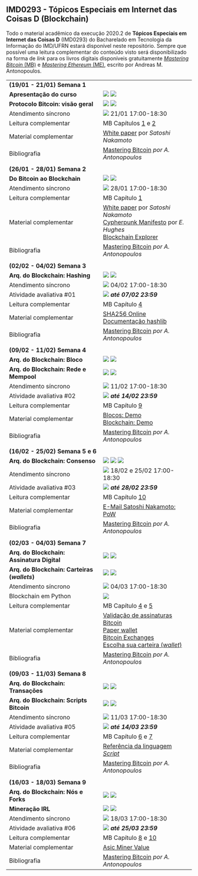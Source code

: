 ## IMD0293 - Tópicos Especiais em Internet das Coisas D (Blockchain)

Todo o material acadêmico da execução 2020.2 de **Tópicos Especiais em Internet das Coisas D** (IMD0293) do Bacharelado em Tecnologia da Informação do IMD/UFRN estará disponível neste repositório. Sempre que possível uma leitura complementar do conteúdo visto será disponibilizado na forma de *link* para os livros digitais disponíveis gratuitamente [*Mastering Bitcoin* (MB)](https://github.com/bitcoinbook/bitcoinbook) e [*Mastering Ethereum* (ME)](https://github.com/ethereumbook/ethereumbook), escrito por Andreas M. Antonopoulos.



<table style="width:100%">
  <tr>
    <td colspan="2"><strong>(19/01 - 21/01) Semana 1</strong></td>
  </tr>
  <tr>
    <td><strong>Apresentação do curso</strong></td>
    <td><a target="_blank" href="https://github.com/danilocurvelo/IMD0293/raw/main/slides/00-presentation.pdf"><img src="https://img.shields.io/badge/-Slides-008ED2?style=flat-square&logo=adobe-acrobat-reader"></a> <a target="_blank" href="https://youtu.be/y2wd64hxtVg"><img src="https://img.shields.io/badge/-Videoaula-ff0000?style=flat-square&logo=youtube"></a></td>
  </tr>
    <tr>
    <td><strong>Protocolo Bitcoin: visão geral</strong></td>
    <td><a target="_blank" href="https://github.com/danilocurvelo/IMD0293/raw/main/slides/01-bitcoin-overview.pdf"><img src="https://img.shields.io/badge/-Slides-008ED2?style=flat-square&logo=adobe-acrobat-reader"></a> <a target="_blank" href="https://youtu.be/uNr2Q2Xsar8"><img src="https://img.shields.io/badge/-Videoaula-ff0000?style=flat-square&logo=youtube"></a></td>
  </tr>
  <tr>
  <td>Atendimento síncrono</td>
   <td><a target="_blank" href="https://discord.gg/SPCT7SCpxH"><img src="https://img.shields.io/badge/-Discord-3C3C3D?style=flat-square&logo=discord"></a> 21/01 17:00-18:30</td>
  </tr>
  <tr>
    <td>Leitura complementar</td>
    <td>MB Capítulos <a target="_blank" href="https://github.com/bitcoinbook/bitcoinbook/blob/develop/ch01.asciidoc">1</a> e <a target="_blank" href="https://github.com/bitcoinbook/bitcoinbook/blob/develop/ch02.asciidoc">2</a></td>
  </tr>
  <tr>
    <td>Material complementar</td>
    <td><a target="_blank" href="https://bitcoin.org/bitcoin.pdf">White paper</a> por <em>Satoshi Nakamoto</em></td>
  </tr>
  <tr>
    <td>Bibliografia</td>
    <td><a target="_blank" href="https://github.com/bitcoinbook/bitcoinbook">Mastering Bitcoin</a> <em>por A. Antonopoulos</em></td>
  </tr>
  
<tr><td colspan="2"></td></tr>
    
  <tr>
    <td colspan="2"><strong>(26/01 - 28/01) Semana 2</strong></td>
    </tr>
    <tr>
    <td><strong>Do Bitcoin ao Blockchain</strong></td>
    <td><a target="_blank" href="https://github.com/danilocurvelo/IMD0293/raw/main/slides/02-blockchain-history.pdf"><img src="https://img.shields.io/badge/-Slides-008ED2?style=flat-square&logo=adobe-acrobat-reader"></a> <a target="_blank" href="https://www.youtube.com/watch?v=tmjRa4D9qh8"><img src="https://img.shields.io/badge/-Videoaula-ff0000?style=flat-square&logo=youtube"></a></td>
  </tr>
  <tr>
  <td>Atendimento síncrono</td>
   <td><a target="_blank" href="https://discord.gg/SPCT7SCpxH"><img src="https://img.shields.io/badge/-Discord-3C3C3D?style=flat-square&logo=discord"></a> 28/01 17:00-18:30</td>
  </tr>
  <tr>
    <td>Leitura complementar</td>
    <td>MB Capítulo <a target="_blank" href="https://github.com/bitcoinbook/bitcoinbook/blob/develop/ch01.asciidoc">1</a></td>
  </tr>
  <tr>
    <td>Material complementar</td>
    <td><a target="_blank" href="https://bitcoin.org/bitcoin.pdf">White paper</a> por <em>Satoshi Nakamoto</em><br><a target="_blank" href="http://www.activism.net/cypherpunk/manifesto.html">Cypherpunk Manifesto</a> por <em>E. Hughes</em><br><a target="_blank" href="https://www.blockchain.com/explorer">Blockchain Explorer</a></td>
 
  </tr>
  <tr>
    <td>Bibliografia</td>
    <td><a target="_blank" href="https://github.com/bitcoinbook/bitcoinbook">Mastering Bitcoin</a> <em>por A. Antonopoulos</em></td>
  </tr>
  
  <tr><td colspan="2"></td></tr>
    
  <tr>
    <td colspan="2"><strong>(02/02 - 04/02) Semana 3</strong></td>
    </tr>
    <tr>
    <td><strong>Arq. do Blockchain: Hashing</strong></td>
    <td><a target="_blank" href="https://github.com/danilocurvelo/IMD0293/raw/main/slides/03-blockchain-architecture-hashing.pdf"><img src="https://img.shields.io/badge/-Slides-008ED2?style=flat-square&logo=adobe-acrobat-reader"></a> <a target="_blank" href="https://www.youtube.com/watch?v=ZEXXe-CAUzE"><img src="https://img.shields.io/badge/-Videoaula-ff0000?style=flat-square&logo=youtube"></a></td>
  </tr>
  <tr>
  <td>Atendimento síncrono</td>
   <td><a target="_blank" href="https://discord.gg/SPCT7SCpxH"><img src="https://img.shields.io/badge/-Discord-3C3C3D?style=flat-square&logo=discord"></a> 04/02 17:00-18:30</td>
  </tr>
  <tr>
    <td>Atividade avaliativa #01</td>
    <td><a target="_blank" href="https://classroom.github.com/a/QNH-yHZL"><img src="https://img.shields.io/badge/-GitHub Classroom-181717?style=flat-square&logo=github"></a><em><strong> até 07/02 23:59</strong></em></td>
  </tr>
  <tr>
    <td>Leitura complementar</td>
    <td>MB Capítulo <a target="_blank" href="https://github.com/bitcoinbook/bitcoinbook/blob/develop/ch04.asciidoc">4</a></td>
  </tr>
  <tr>
    <td>Material complementar</td>
    <td><a target="_blank" href="https://andersbrownworth.com/blockchain/hash">SHA256 Online</a><br><a target="_blank" href="https://docs.python.org/3/library/hashlib.html">Documentação hashlib</a></td>
 
  </tr>
  <tr>
    <td>Bibliografia</td>
    <td><a target="_blank" href="https://github.com/bitcoinbook/bitcoinbook">Mastering Bitcoin</a> <em>por A. Antonopoulos</em></td>
  </tr>
  
  
  <tr><td colspan="2"></td></tr>
    
  <tr>
    <td colspan="2"><strong>(09/02 - 11/02) Semana 4</strong></td>
    </tr>
    <tr>
    <td><strong>Arq. do Blockchain: Bloco</strong></td>
    <td><a target="_blank" href="https://github.com/danilocurvelo/IMD0293/raw/main/slides/04-blockchain-architecture-blocks.pdf"><img src="https://img.shields.io/badge/-Slides-008ED2?style=flat-square&logo=adobe-acrobat-reader"></a> <a target="_blank" href="https://www.youtube.com/watch?v=8V373AknJtI"><img src="https://img.shields.io/badge/-Videoaula-ff0000?style=flat-square&logo=youtube"></a></td>
  </tr>
  
  <tr>
    <td><strong>Arq. do Blockchain: Rede e Mempool</strong></td>
    <td><a target="_blank" href="https://github.com/danilocurvelo/IMD0293/raw/main/slides/05-blockchain-architecture-network-mempool.pdf"><img src="https://img.shields.io/badge/-Slides-008ED2?style=flat-square&logo=adobe-acrobat-reader"></a> <a target="_blank" href="https://www.youtube.com/watch?v=mtorla6qlpE"><img src="https://img.shields.io/badge/-Videoaula-ff0000?style=flat-square&logo=youtube"></a></td>
  </tr>
  
  
  <tr>
  <td>Atendimento síncrono</td>
   <td><a target="_blank" href="https://discord.gg/SPCT7SCpxH"><img src="https://img.shields.io/badge/-Discord-3C3C3D?style=flat-square&logo=discord"></a> 11/02 17:00-18:30</td>
  </tr>
  <tr>
    <td>Atividade avaliativa #02</td>
    <td><a target="_blank" href="https://classroom.github.com/a/j0wOpXlA"><img src="https://img.shields.io/badge/-GitHub Classroom-181717?style=flat-square&logo=github"></a><em><strong> até 14/02 23:59</strong></em></td>
  </tr>
  <tr>
    <td>Leitura complementar</td>
    <td>MB Capítulo <a target="_blank" href="https://github.com/bitcoinbook/bitcoinbook/blob/develop/ch09.asciidoc">9</a></td>
  </tr>
  <tr>
    <td>Material complementar</td>
    <td><a target="_blank" href="https://andersbrownworth.com/blockchain/block">Blocos: Demo</a><br><a target="_blank" href="https://andersbrownworth.com/blockchain/blockchain">Blockchain: Demo</a></td>
 
  </tr>
  <tr>
    <td>Bibliografia</td>
    <td><a target="_blank" href="https://github.com/bitcoinbook/bitcoinbook">Mastering Bitcoin</a> <em>por A. Antonopoulos</em></td>
  </tr>
  
  
  
   <tr><td colspan="2"></td></tr>
    
  <tr>
    <td colspan="2"><strong>(16/02 - 25/02) Semana 5 e 6</strong></td>
    </tr>
    <tr>
    <td><strong>Arq. do Blockchain: Consenso</strong></td>
    <td><a target="_blank" href="https://github.com/danilocurvelo/IMD0293/raw/main/slides/06-blockchain-architecture-consensus.pdf"><img src="https://img.shields.io/badge/-Slides-008ED2?style=flat-square&logo=adobe-acrobat-reader"></a> <a target="_blank" href="https://www.youtube.com/watch?v=Ga2AL4VJVdQ"><img src="https://img.shields.io/badge/-Videoaula P1-ff0000?style=flat-square&logo=youtube"></a>  <a target="_blank" href="https://youtu.be/82SSXCJQMNM"><img src="https://img.shields.io/badge/-Videoaula P2-ff0000?style=flat-square&logo=youtube"></a></td>
  </tr>
  
  
  <tr>
  <td>Atendimento síncrono</td>
   <td><a target="_blank" href="https://discord.gg/SPCT7SCpxH"><img src="https://img.shields.io/badge/-Discord-3C3C3D?style=flat-square&logo=discord"></a> 18/02 e 25/02 17:00-18:30</td>
  </tr>
  <tr>
    <td>Atividade avaliativa #03</td>
    <td><a target="_blank" href="https://classroom.github.com/a/fMwH_7wE"><img src="https://img.shields.io/badge/-GitHub Classroom-181717?style=flat-square&logo=github"></a><em><strong> até 28/02 23:59</strong></em></td>
  </tr>
  <tr>
    <td>Leitura complementar</td>
    <td>MB Capítulo <a target="_blank" href="https://github.com/bitcoinbook/bitcoinbook/blob/develop/ch10.asciidoc">10</a></td>
  </tr>
  <tr>
    <td>Material complementar</td>
    <td><a target="_blank" href="https://www.mail-archive.com/cryptography@metzdowd.com/msg09997.html">E-Mail Satoshi Nakamoto: PoW</a></td>
 
  </tr>
  <tr>
    <td>Bibliografia</td>
    <td><a target="_blank" href="https://github.com/bitcoinbook/bitcoinbook">Mastering Bitcoin</a> <em>por A. Antonopoulos</em></td>
  </tr>
  
  
   <tr><td colspan="2"></td></tr>
    
  <tr>
    <td colspan="2"><strong>(02/03 - 04/03) Semana 7</strong></td>
    </tr>
    <tr>
    <td><strong>Arq. do Blockchain: Assinatura Digital</strong></td>
    <td><a target="_blank" href="https://github.com/danilocurvelo/IMD0293/raw/main/slides/07-blockchain-architecture-signatures.pdf"><img src="https://img.shields.io/badge/-Slides-008ED2?style=flat-square&logo=adobe-acrobat-reader"></a> <a target="_blank" href="https://youtu.be/d97p-a_EhLg"><img src="https://img.shields.io/badge/-Videoaula-ff0000?style=flat-square&logo=youtube"></a></td>
  </tr>
  
  <tr>
    <td><strong>Arq. do Blockchain: Carteiras (<em>wallets</em>)</strong></td>
    <td><a target="_blank" href="https://github.com/danilocurvelo/IMD0293/raw/main/slides/08-blockchain-architecture-wallets.pdf"><img src="https://img.shields.io/badge/-Slides-008ED2?style=flat-square&logo=adobe-acrobat-reader"></a> <a target="_blank" href="https://youtu.be/pKz4PtLQcyE"><img src="https://img.shields.io/badge/-Videoaula-ff0000?style=flat-square&logo=youtube"></a></td>
  </tr>
  
  
  <tr>
  <td>Atendimento síncrono</td>
   <td><a target="_blank" href="https://discord.gg/SPCT7SCpxH"><img src="https://img.shields.io/badge/-Discord-3C3C3D?style=flat-square&logo=discord"></a> 04/03 17:00-18:30</td>
  </tr>
  <tr>
    <td>Blockchain em Python</td>
    <td><a target="_blank" href="#"><img src="https://img.shields.io/badge/-Repositório-181717?style=flat-square&logo=github"></a></td>
  </tr>
  <tr>
    <td>Leitura complementar</td>
    <td>MB Capítulo <a target="_blank" href="https://github.com/bitcoinbook/bitcoinbook/blob/develop/ch04.asciidoc">4</a> e <a target="_blank" href="https://github.com/bitcoinbook/bitcoinbook/blob/develop/ch05.asciidoc">5</a></td>
  </tr>
  <tr>
    <td>Material complementar</td>
    <td><a target="_blank" href="https://tools.bitcoin.com/verify-message/">Validação de assinaturas Bitcoin</a><br><a target="_blank" href="https://bitcoinpaperwallet.com/">Paper wallet</a><br><a target="_blank" href="https://bitcoin.org/en/exchanges#south-america">Bitcoin Exchanges</a><br><a target="_blank" href="https://bitcoin.org/pt_BR/escolha-sua-carteira">Escolha sua carteira (<em>wallet</em>)</a></td>


  </tr>
  <tr>
    <td>Bibliografia</td>
    <td><a target="_blank" href="https://github.com/bitcoinbook/bitcoinbook">Mastering Bitcoin</a> <em>por A. Antonopoulos</em></td>
  </tr>
  
  
  
  <tr><td colspan="2"></td></tr>
    
  <tr>
    <td colspan="2"><strong>(09/03 - 11/03) Semana 8</strong></td>
    </tr>
    <tr>
    <td><strong>Arq. do Blockchain: Transações</strong></td>
    <td><a target="_blank" href="https://github.com/danilocurvelo/IMD0293/raw/main/slides/09-blockchain-architecture-transactions.pdf"><img src="https://img.shields.io/badge/-Slides-008ED2?style=flat-square&logo=adobe-acrobat-reader"></a> <a target="_blank" href="https://youtu.be/sXUnIj_-YDw"><img src="https://img.shields.io/badge/-Videoaula-ff0000?style=flat-square&logo=youtube"></a></td>
  </tr>
  
  <tr>
    <td><strong>Arq. do Blockchain: Scripts Bitcoin</strong></td>
    <td><a target="_blank" href="https://github.com/danilocurvelo/IMD0293/raw/main/slides/10-blockchain-architecture-script-bitcoin.pdf"><img src="https://img.shields.io/badge/-Slides-008ED2?style=flat-square&logo=adobe-acrobat-reader"></a> <a target="_blank" href="https://youtu.be/2tmAZagwuXo"><img src="https://img.shields.io/badge/-Videoaula-ff0000?style=flat-square&logo=youtube"></a></td>
  </tr>
  
  
  <tr>
  <td>Atendimento síncrono</td>
   <td><a target="_blank" href="https://discord.gg/SPCT7SCpxH"><img src="https://img.shields.io/badge/-Discord-3C3C3D?style=flat-square&logo=discord"></a> 11/03 17:00-18:30</td>
  </tr>
  <tr>
    <td>Atividade avaliativa #05</td>
    <td><a target="_blank" href="https://classroom.github.com/a/jNMBG-V3"><img src="https://img.shields.io/badge/-GitHub Classroom-181717?style=flat-square&logo=github"></a><em><strong> até 14/03 23:59</strong></em></td>
  </tr>
  <tr>
    <td>Leitura complementar</td>
    <td>MB Capítulo <a target="_blank" href="https://github.com/bitcoinbook/bitcoinbook/blob/develop/ch06.asciidoc">6</a> e <a target="_blank" href="https://github.com/bitcoinbook/bitcoinbook/blob/develop/ch07.asciidoc">7</a></td>
  </tr>
  <tr>
    <td>Material complementar</td>
    <td><a target="_blank" href="https://en.bitcoin.it/wiki/Script">Referência da linguagem <em>Script</em></a></td>
  </tr>
  <tr>
    <td>Bibliografia</td>
    <td><a target="_blank" href="https://github.com/bitcoinbook/bitcoinbook">Mastering Bitcoin</a> <em>por A. Antonopoulos</em></td>
  </tr>
  
  
  
<tr><td colspan="2"></td></tr>
    
  <tr>
    <td colspan="2"><strong>(16/03 - 18/03) Semana 9</strong></td>
    </tr>
    <tr>
    <td><strong>Arq. do Blockchain: Nós e Forks</strong></td>
    <td><a target="_blank" href="https://github.com/danilocurvelo/IMD0293/raw/main/slides/11-blockchain-architecture-nodes-and-forks.pdf"><img src="https://img.shields.io/badge/-Slides-008ED2?style=flat-square&logo=adobe-acrobat-reader"></a> <a target="_blank" href="https://www.youtube.com/watch?v=WgPDSBZ9P0Q"><img src="https://img.shields.io/badge/-Videoaula-ff0000?style=flat-square&logo=youtube"></a></td>
  </tr>
  
  <tr>
    <td><strong>Mineração IRL</strong></td>
    <td><a target="_blank" href="https://github.com/danilocurvelo/IMD0293/raw/main/slides/12-bitcoin-mining-irl.pdf"><img src="https://img.shields.io/badge/-Slides-008ED2?style=flat-square&logo=adobe-acrobat-reader"></a> <a target="_blank" href="https://www.youtube.com/watch?v=VMcWjyDK-v4"><img src="https://img.shields.io/badge/-Videoaula-ff0000?style=flat-square&logo=youtube"></a></td>
  </tr>
  
  
  <tr>
  <td>Atendimento síncrono</td>
   <td><a target="_blank" href="https://discord.gg/SPCT7SCpxH"><img src="https://img.shields.io/badge/-Discord-3C3C3D?style=flat-square&logo=discord"></a> 18/03 17:00-18:30</td>
  </tr>
  <tr>
    <td>Atividade avaliativa #06</td>
    <td><a target="_blank" href="https://classroom.github.com/g/-_PY8y13"><img src="https://img.shields.io/badge/-GitHub Classroom-181717?style=flat-square&logo=github"></a><em><strong> até 25/03 23:59</strong></em></td>
  </tr>
  <tr>
    <td>Leitura complementar</td>
    <td>MB Capítulo <a target="_blank" href="https://github.com/bitcoinbook/bitcoinbook/blob/develop/ch08.asciidoc">8</a> e <a target="_blank" href="https://github.com/bitcoinbook/bitcoinbook/blob/develop/ch10.asciidoc">10</a></td>
  </tr>
  <tr>
    <td>Material complementar</td>
    <td><a target="_blank" href="https://www.asicminervalue.com/">Asic Miner Value</a></td>


  </tr>
  <tr>
    <td>Bibliografia</td>
    <td><a target="_blank" href="https://github.com/bitcoinbook/bitcoinbook">Mastering Bitcoin</a> <em>por A. Antonopoulos</em></td>
  </tr>  
  
    
</table>


